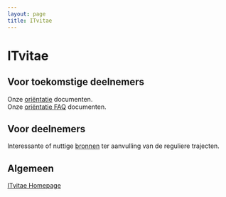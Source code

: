 ```yaml
---
layout: page
title: ITvitae
---
```


# ITvitae

## Voor toekomstige deelnemers

Onze [oriëntatie](/orientatie) documenten.  
Onze [oriëntatie FAQ](/orientatie/faq) documenten.  

## Voor deelnemers

Interessante of nuttige [bronnen](https://github.com/ITvitae/extracurricular) ter aanvulling van de reguliere trajecten.

## Algemeen

[ITvitae Homepage](https://itvitae.nl)

